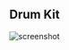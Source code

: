 ## Drum Kit
![screenshot](https://github.com/cdonohue/JavaScript30-solutions/blob/master/01%20-%20JavaScript%20Drum%20Kit/images/screenshot.png)
